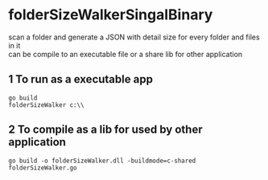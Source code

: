 # folderSizeWalkerSingalBinary

scan a folder and generate a JSON with detail size for every folder and files in it</br>
can be compile to an executable file or a share lib for other application

## 1 To run as a executable app
```
go build
folderSizeWalker c:\\
```
## 2 To compile as a lib for used by other application
```
go build -o folderSizeWalker.dll -buildmode=c-shared folderSizeWalker.go
```

